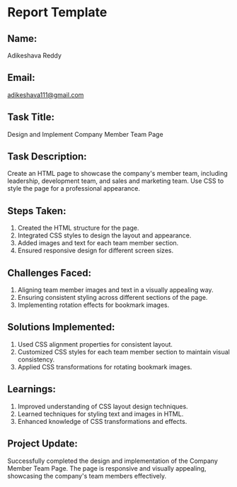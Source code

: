 # Report Template

## Name:
Adikeshava Reddy

## Email:
adikeshava111@gmail.com

## Task Title:
Design and Implement Company Member Team Page

## Task Description:
Create an HTML page to showcase the company's member team, including leadership, development team, and sales and marketing team. Use CSS to style the page for a professional appearance.

## Steps Taken:
1. Created the HTML structure for the page.
2. Integrated CSS styles to design the layout and appearance.
3. Added images and text for each team member section.
4. Ensured responsive design for different screen sizes.

## Challenges Faced:
1. Aligning team member images and text in a visually appealing way.
2. Ensuring consistent styling across different sections of the page.
3. Implementing rotation effects for bookmark images.

## Solutions Implemented:
1. Used CSS alignment properties for consistent layout.
2. Customized CSS styles for each team member section to maintain visual consistency.
3. Applied CSS transformations for rotating bookmark images.

## Learnings:
1. Improved understanding of CSS layout design techniques.
2. Learned techniques for styling text and images in HTML.
3. Enhanced knowledge of CSS transformations and effects.

## Project Update:
Successfully completed the design and implementation of the Company Member Team Page. The page is responsive and visually appealing, showcasing the company's team members effectively.
